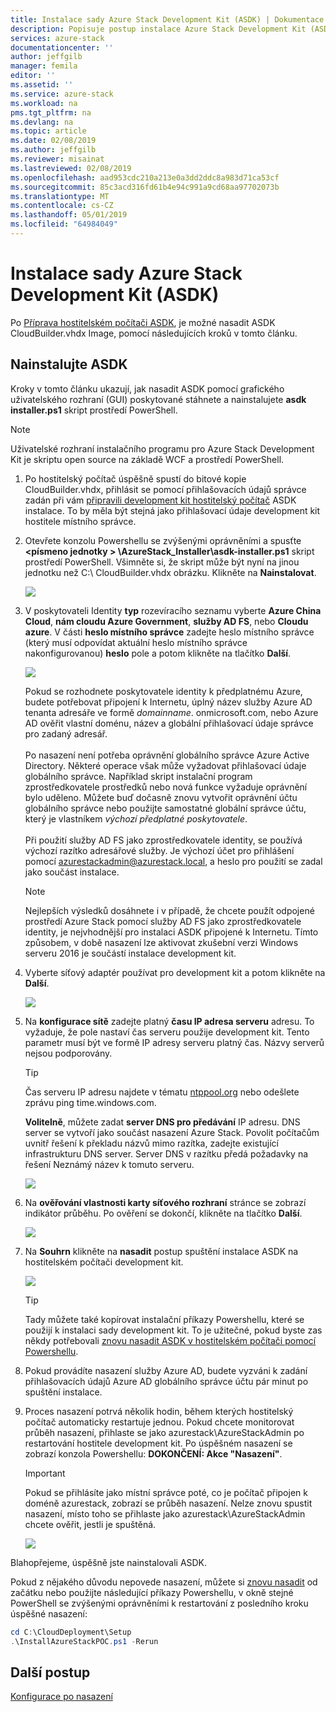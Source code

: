 ```yaml
---
title: Instalace sady Azure Stack Development Kit (ASDK) | Dokumentace Microsoftu
description: Popisuje postup instalace Azure Stack Development Kit (ASDK).
services: azure-stack
documentationcenter: ''
author: jeffgilb
manager: femila
editor: ''
ms.assetid: ''
ms.service: azure-stack
ms.workload: na
pms.tgt_pltfrm: na
ms.devlang: na
ms.topic: article
ms.date: 02/08/2019
ms.author: jeffgilb
ms.reviewer: misainat
ms.lastreviewed: 02/08/2019
ms.openlocfilehash: aad953cdc210a213e0a3dd2ddc8a983d71ca53cf
ms.sourcegitcommit: 85c3acd316fd61b4e94c991a9cd68aa97702073b
ms.translationtype: MT
ms.contentlocale: cs-CZ
ms.lasthandoff: 05/01/2019
ms.locfileid: "64984049"
---
```

# <a name="install-the-azure-stack-development-kit-asdk"></a>Instalace sady Azure Stack Development Kit (ASDK)
Po [Příprava hostitelském počítači ASDK](asdk-prepare-host.md), je možné nasadit ASDK CloudBuilder.vhdx Image, pomocí následujících kroků v tomto článku.

## <a name="install-the-asdk"></a>Nainstalujte ASDK
Kroky v tomto článku ukazují, jak nasadit ASDK pomocí grafického uživatelského rozhraní (GUI) poskytované stáhnete a nainstalujete **asdk installer.ps1** skript prostředí PowerShell.

> [!NOTE]
> Uživatelské rozhraní instalačního programu pro Azure Stack Development Kit je skriptu open source na základě WCF a prostředí PowerShell.


1. Po hostitelský počítač úspěšně spustí do bitové kopie CloudBuilder.vhdx, přihlásit se pomocí přihlašovacích údajů správce zadán při vám [připravili development kit hostitelský počítač](asdk-prepare-host.md) ASDK instalace. To by měla být stejná jako přihlašovací údaje development kit hostitele místního správce.
2. Otevřete konzolu Powershellu se zvýšenými oprávněními a spusťte  **&lt;písmeno jednotky > \AzureStack_Installer\asdk-installer.ps1** skript prostředí PowerShell. Všimněte si, že skript může být nyní na jinou jednotku než C:\ CloudBuilder.vhdx obrázku. Klikněte na **Nainstalovat**.

    ![](media/asdk-install/1.PNG) 

3. V poskytovateli Identity **typ** rozevíracího seznamu vyberte **Azure China Cloud**, **nám cloudu Azure Government**, **služby AD FS**, nebo **Cloudu azure**. V části **heslo místního správce** zadejte heslo místního správce (který musí odpovídat aktuální heslo místního správce nakonfigurovanou) **heslo** pole a potom klikněte na tlačítko  **Další**.

    ![](media/asdk-install/2.PNG) 
  
   Pokud se rozhodnete poskytovatele identity k předplatnému Azure, budete potřebovat připojení k Internetu, úplný název služby Azure AD tenanta adresáře ve formě *domainname*. onmicrosoft.com, nebo Azure AD ověřit vlastní doménu, název a globální přihlašovací údaje správce pro zadaný adresář.<br><br>Po nasazení není potřeba oprávnění globálního správce Azure Active Directory. Některé operace však může vyžadovat přihlašovací údaje globálního správce. Například skript instalační program zprostředkovatele prostředků nebo nová funkce vyžaduje oprávnění bylo uděleno. Můžete buď dočasně znovu vytvořit oprávnění účtu globálního správce nebo použijte samostatné globální správce účtu, který je vlastníkem *výchozí předplatné poskytovatele*.<br><br>Při použití služby AD FS jako zprostředkovatele identity, se používá výchozí razítko adresářové služby. Je výchozí účet pro přihlášení pomocí azurestackadmin@azurestack.local, a heslo pro použití se zadal jako součást instalace.

   > [!NOTE]
   > Nejlepších výsledků dosáhnete i v případě, že chcete použít odpojené prostředí Azure Stack pomocí služby AD FS jako zprostředkovatele identity, je nejvhodnější pro instalaci ASDK připojené k Internetu. Tímto způsobem, v době nasazení lze aktivovat zkušební verzi Windows serveru 2016 je součástí instalace development kit.

4. Vyberte síťový adaptér používat pro development kit a potom klikněte na **Další**.

    ![](media/asdk-install/3.PNG)

5. Na **konfigurace sítě** zadejte platný **času IP adresa serveru** adresu. To vyžaduje, že pole nastaví čas serveru použije development kit. Tento parametr musí být ve formě IP adresy serveru platný čas. Názvy serverů nejsou podporovány.

      > [!TIP]
      > Čas serveru IP adresu najdete v tématu [ntppool.org](https://www.ntppool.org/) nebo odešlete zprávu ping time.windows.com. 

    **Volitelně**, můžete zadat **server DNS pro předávání** IP adresu. DNS server se vytvoří jako součást nasazení Azure Stack. Povolit počítačům uvnitř řešení k překladu názvů mimo razítka, zadejte existující infrastrukturu DNS server. Server DNS v razítku předá požadavky na řešení Neznámý název k tomuto serveru.

    ![](media/asdk-install/4.PNG)

6. Na **ověřování vlastnosti karty síťového rozhraní** stránce se zobrazí indikátor průběhu. Po ověření se dokončí, klikněte na tlačítko **Další**.

    ![](media/asdk-install/5.PNG)

7. Na **Souhrn** klikněte na **nasadit** postup spuštění instalace ASDK na hostitelském počítači development kit.

    ![](media/asdk-install/6.PNG)

    > [!TIP]
    > Tady můžete také kopírovat instalační příkazy Powershellu, které se použijí k instalaci sady development kit. To je užitečné, pokud byste zas někdy potřebovali [znovu nasadit ASDK v hostitelském počítači pomocí Powershellu](asdk-deploy-powershell.md).

8. Pokud provádíte nasazení služby Azure AD, budete vyzváni k zadání přihlašovacích údajů Azure AD globálního správce účtu pár minut po spuštění instalace.

9. Proces nasazení potrvá několik hodin, během kterých hostitelský počítač automaticky restartuje jednou. Pokud chcete monitorovat průběh nasazení, přihlaste se jako azurestack\AzureStackAdmin po restartování hostitele development kit. Po úspěšném nasazení se zobrazí konzola Powershellu: **DOKONČENÍ: Akce "Nasazení"**. 
    > [!IMPORTANT]
    > Pokud se přihlásíte jako místní správce poté, co je počítač připojen k doméně azurestack, zobrazí se průběh nasazení. Nelze znovu spustit nasazení, místo toho se přihlaste jako azurestack\AzureStackAdmin chcete ověřit, jestli je spuštěná.

    ![](media/asdk-install/7.PNG)

Blahopřejeme, úspěšně jste nainstalovali ASDK.

Pokud z nějakého důvodu nepovede nasazení, můžete si [znovu nasadit](asdk-redeploy.md) od začátku nebo použijte následující příkazy Powershellu, v okně stejné PowerShell se zvýšenými oprávněními k restartování z posledního kroku úspěšné nasazení:

  ```powershell
  cd C:\CloudDeployment\Setup
  .\InstallAzureStackPOC.ps1 -Rerun
  ```

## <a name="next-steps"></a>Další postup
[Konfigurace po nasazení](asdk-post-deploy.md)
